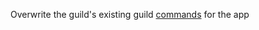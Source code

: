Overwrite the guild's existing guild [commands](https://discord.com/developers/docs/interactions/application-commands#application-command-object) for the app